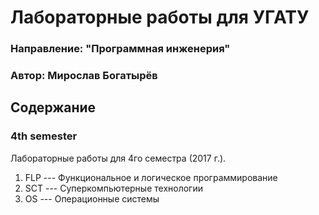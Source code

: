 # Лабораторные работы для УГАТУ
### Направление: "Программная инженерия"
### Автор: Мирослав Богатырёв

## Содержание

### 4th semester 
Лабораторные работы для 4го семестра (2017 г.).

1. FLP --- Функциональное и логическое программирование
1. SCT --- Суперкомпьютерные технологии
1. OS --- Операционные системы